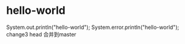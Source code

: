 # hello-world
System.out.println("hello-world");
System.error.println("hello-world");
change3
head 合并到master